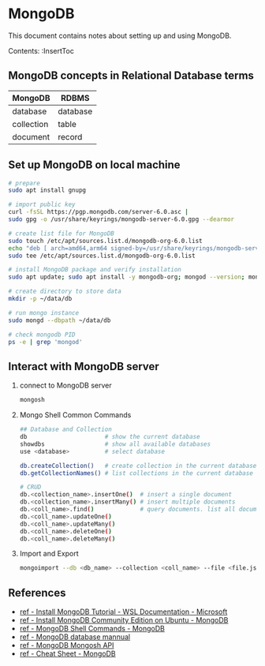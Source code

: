 # MongoDB

This document contains notes about setting up and using MongoDB.

Contents:
:InsertToc

## MongoDB concepts in Relational Database terms
| MongoDB    | RDBMS    |
|------------|----------|
| database   | database |
| collection | table    |
| document   | record   |

## Set up MongoDB on local machine
```bash
# prepare
sudo apt install gnupg

# import public key
curl -fsSL https://pgp.mongodb.com/server-6.0.asc |
sudo gpg -o /usr/share/keyrings/mongodb-server-6.0.gpg --dearmor

# create list file for MongoDB
sudo touch /etc/apt/sources.list.d/mongodb-org-6.0.list
echo "deb [ arch=amd64,arm64 signed-by=/usr/share/keyrings/mongodb-server-6.0.gpg ] https://repo.mongodb.org/apt/ubuntu jammy/mongodb-org/6.0 multiverse" |
sudo tee /etc/apt/sources.list.d/mongodb-org-6.0.list

# install MongoDB package and verify installation
sudo apt update; sudo apt install -y mongodb-org; mongod --version; mongosh --version

# create directory to store data
mkdir -p ~/data/db

# run mongo instance
sudo mongd --dbpath ~/data/db

# check mongodb PID
ps -e | grep 'mongod'
```

## Interact with MongoDB server
1.  connect to MongoDB server
    ```bash
    mongosh
    ```

1.  Mongo Shell Common Commands
    ```sh
    ## Database and Collection
    db                      # show the current database
    showdbs                 # show all available databases
    use <database>          # select database

    db.createCollection()   # create collection in the current database
    db.getCollectionNames() # list collections in the current database

    # CRUD
    db.<collection_name>.insertOne()  # insert a single document
    db.<collection_name>.insertMany() # insert multiple documents
    db.<coll_name>.find()             # query documents. list all documents with no query
    db.<coll_name>.updateOne()
    db.<coll_name>.updateMany()
    db.<coll_name>.deleteOne()
    db.<coll_name>.deleteMany()
    ```

1.  Import and Export
    ```bash
    mongoimport --db <db_name> --collection <coll_name> --file <file.json>
    ```

## References
*   [ref - Install MongoDB Tutorial - WSL Documentation - Microsoft](https://learn.microsoft.com/en-us/windows/wsl/tutorials/wsl-database#install-mongodb)
*   [ref - Install MongoDB Community Edition on Ubuntu - MongoDB](https://www.mongodb.com/docs/manual/tutorial/install-mongodb-on-ubuntu/)
*   [ref - MongoDB Shell Commands - MongoDB](https://www.mongodb.com/docs/mongodb-shell/run-commands/)
*   [ref - MongoDB database mannual](https://www.mongodb.com/docs/manual/)
*   [ref - MongoDB Mongosh API](https://www.mongodb.com/docs/manual/reference/method/)
*   [ref - Cheat Sheet - MongoDB](https://www.mongodb.com/developer/products/mongodb/cheat-sheet/#databases-and-collections)
